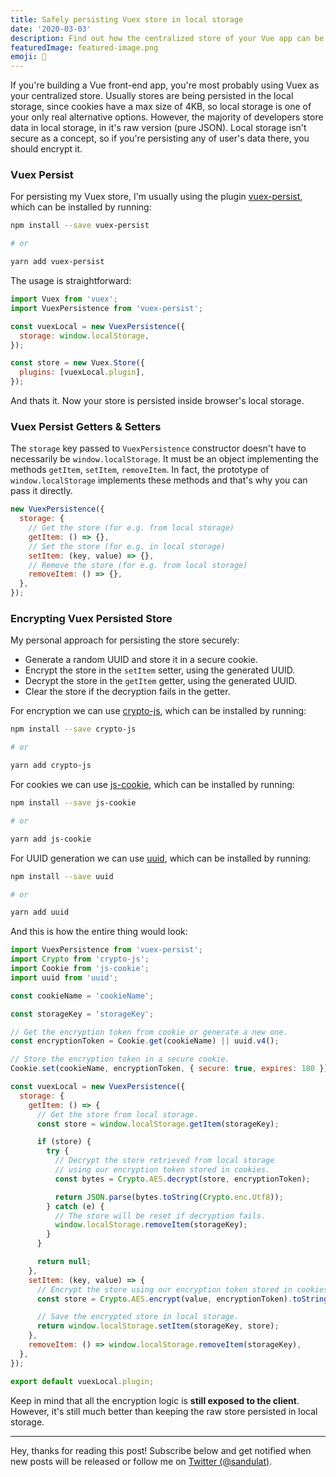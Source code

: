 ```yaml
---
title: Safely persisting Vuex store in local storage
date: '2020-03-03'
description: Find out how the centralized store of your Vue app can be safely persisted in the local storage.
featuredImage: featured-image.png
emoji: 🔐
---
```


If you're building a Vue front-end app, you're most probably using Vuex as your centralized store. Usually stores are being persisted in the local storage, since cookies have a max size of 4KB, so local storage is one of your only real alternative options. However, the majority of developers store data in local storage, in it's raw version (pure JSON). Local storage isn't secure as a concept, so if you're persisting any of user's data there, you should encrypt it.

### Vuex Persist

For persisting my Vuex store, I'm usually using the plugin [vuex-persist](https://github.com/championswimmer/vuex-persist), which can be installed by running:

```bash
npm install --save vuex-persist

# or

yarn add vuex-persist
```

The usage is straightforward:

```js
import Vuex from 'vuex';
import VuexPersistence from 'vuex-persist';

const vuexLocal = new VuexPersistence({
  storage: window.localStorage,
});

const store = new Vuex.Store({
  plugins: [vuexLocal.plugin],
});
```

And thats it. Now your store is persisted inside browser's local storage.

### Vuex Persist Getters & Setters

The `storage` key passed to `VuexPersistence` constructor doesn't have to necessarily be `window.localStorage`. It must be an object implementing the methods `getItem`, `setItem`, `removeItem`. In fact, the prototype of `window.localStorage` implements these methods and that's why you can pass it directly.

```js
new VuexPersistence({
  storage: {
    // Get the store (for e.g. from local storage)
    getItem: () => {},
    // Set the store (for e.g. in local storage)
    setItem: (key, value) => {},
    // Remove the store (for e.g. from local storage)
    removeItem: () => {},
  },
});
```

### Encrypting Vuex Persisted Store

My personal approach for persisting the store securely:

- Generate a random UUID and store it in a secure cookie.
- Encrypt the store in the `setItem` setter, using the generated UUID.
- Decrypt the store in the `getItem` getter, using the generated UUID.
- Clear the store if the decryption fails in the getter.

For encryption we can use [crypto-js](https://www.npmjs.com/package/crypto-js), which can be installed by running:

```bash
npm install --save crypto-js

# or

yarn add crypto-js
```

For cookies we can use [js-cookie](https://www.npmjs.com/package/js-cookie), which can be installed by running:

```bash
npm install --save js-cookie

# or

yarn add js-cookie
```

For UUID generation we can use [uuid](https://www.npmjs.com/package/uuid), which can be installed by running:

```bash
npm install --save uuid

# or

yarn add uuid
```

And this is how the entire thing would look:

```js
import VuexPersistence from 'vuex-persist';
import Crypto from 'crypto-js';
import Cookie from 'js-cookie';
import uuid from 'uuid';

const cookieName = 'cookieName';

const storageKey = 'storageKey';

// Get the encryption token from cookie or generate a new one.
const encryptionToken = Cookie.get(cookieName) || uuid.v4();

// Store the encryption token in a secure cookie.
Cookie.set(cookieName, encryptionToken, { secure: true, expires: 180 });

const vuexLocal = new VuexPersistence({
  storage: {
    getItem: () => {
      // Get the store from local storage.
      const store = window.localStorage.getItem(storageKey);

      if (store) {
        try {
          // Decrypt the store retrieved from local storage
          // using our encryption token stored in cookies.
          const bytes = Crypto.AES.decrypt(store, encryptionToken);

          return JSON.parse(bytes.toString(Crypto.enc.Utf8));
        } catch (e) {
          // The store will be reset if decryption fails.
          window.localStorage.removeItem(storageKey);
        }
      }

      return null;
    },
    setItem: (key, value) => {
      // Encrypt the store using our encryption token stored in cookies.
      const store = Crypto.AES.encrypt(value, encryptionToken).toString();

      // Save the encrypted store in local storage.
      return window.localStorage.setItem(storageKey, store);
    },
    removeItem: () => window.localStorage.removeItem(storageKey),
  },
});

export default vuexLocal.plugin;
```

Keep in mind that all the encryption logic is **still exposed to the client**. However, it's still much better than keeping the raw store persisted in local storage.

---

Hey, thanks for reading this post! Subscribe below and get notified when new posts will be released or follow me on [Twitter (@sandulat)](https://twitter.com/sandulat).
